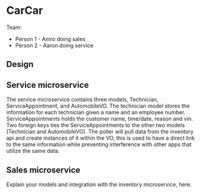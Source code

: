 # CarCar

Team:

* Person 1 - Amro doing sales
* Person 2 - Aaron doing service

## Design

## Service microservice

The service microservice contains three models, Technician, ServiceAppointment, and AutomobileVO.  The technician model stores the information for each technician given a name and an employee number.  ServiceAppointments holds the customer name, time/date, reason and vin.  Two foreign keys ties the ServiceAppointments to the other two models (Technician and AutomobileVO). The poller will pull data from the inventory api and create instances of it within the VO, this is used to have a direct link to the same information while preventing interference with other apps that utilize the same data.

## Sales microservice

Explain your models and integration with the inventory
microservice, here.
